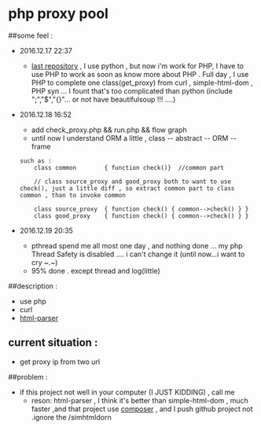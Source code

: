# php proxy pool

##some feel :

- 2016.12.17 22:37
    - [last repository](https://github.com/NominationP/py_proxy) , I use python , but now i'm work for PHP, I have to use PHP to work as soon as know more about PHP . Full day , I use PHP to complete one class(get_proxy) from curl , simple-html-dom , PHP syn ... I fount that's too complicated than python (include ";","$","{}"... or not have beautifulsoup !!! ....)
- 2016.12.18 16:52
    - add check_proxy.php && run.php && flow graph
    - until now I understand ORM a little , class -- abstract -- ORM -- frame
    ```
    such as :
        class common        { function check()}  //common part

        // class source_proxy and good_proxy both to want to use check(), just a little diff , so extract common part to class common , than to invoke common

        class source_proxy  { function check() { common-->check() } }
        class good_proxy    { function check() { common-->check() } }
    ```

- 2016.12.19 20:35
    - pthread spend me all most one day , and nothing done ... my php Thread Safety is disabled .... i can't change it (until now...i want to cry ~.~)
    - 95% done . except thread and log(little)



##description :
- use php
- curl
- [html-parser](https://github.com/bupt1987/html-parser/blob/master/README.md)


## current situation :
- get proxy ip from two url

##problem :

- if this project not well in your computer (I JUST KIDDING) , call me
    - reson: html-parser , I think it's better than simple-html-dom , much faster ,and that project use [composer](https://getcomposer.org/) , and I push github project not .ignore the /simhtmldorn

